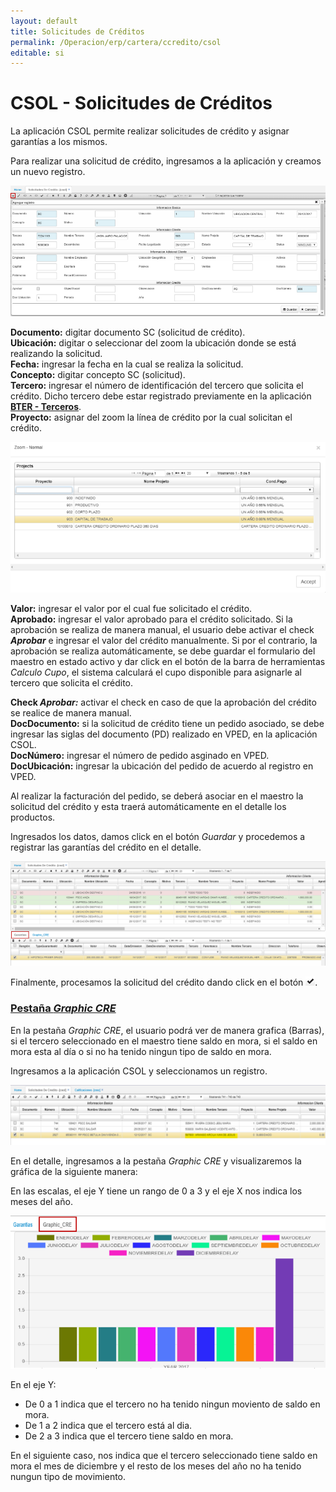 ```yaml
---
layout: default
title: Solicitudes de Créditos
permalink: /Operacion/erp/cartera/ccredito/csol
editable: si
---
```


# CSOL - Solicitudes de Créditos

La aplicación CSOL permite realizar solicitudes de crédito y asignar garantías a los mismos.  

Para realizar una solicitud de crédito, ingresamos a la aplicación y creamos un nuevo registro.  

![](csol2.png)

**Documento:** digitar documento SC (solicitud de crédito).  
**Ubicación:** digitar o seleccionar del zoom la ubicación donde se está realizando la solicitud.  
**Fecha:** ingresar la fecha en la cual se realiza la solicitud.  
**Concepto:**  digitar concepto SC (solicitud).  
**Tercero:** ingresar el número de identificación del tercero que solicita el crédito. Dicho tercero debe estar registrado previamente en la aplicación [**BTER - Terceros**](http://docs.oasiscom.com/Operacion/common/btercer/bter).  
**Proyecto:** asignar del zoom la línea de crédito por la cual solicitan el crédito.  

![](csol3.png)

**Valor:** ingresar el valor por el cual fue solicitado el crédito.  
**Aprobado:** ingresar el valor aprobado para el crédito solicitado. Si la aprobación se realiza de manera manual, el usuario debe activar el check _**Aprobar**_ e ingresar el valor del crédito manualmente. Si por el contrario, la aprobación se realiza automáticamente, se debe guardar el formulario del maestro en estado activo y dar click en el botón de la barra de herramientas _Calculo Cupo_, el sistema calculará el cupo disponible para asignarle al tercero que solicita el crédito.  

**Check _Aprobar:_** activar el check en caso de que la aprobación del crédito se realice de manera manual.  
**DocDocumento:** si la solicitud de crédito tiene un pedido asociado, se debe ingresar las siglas del documento (PD) realizado en VPED, en la aplicación CSOL.  
**DocNúmero:** ingresar el número de pedido asginado en VPED.  
**DocUbicación:** ingresar la ubicación del pedido de acuerdo al registro en VPED.  

Al realizar la facturación del pedido, se deberá asociar en el maestro la solicitud del crédito y esta traerá automáticamente en el detalle los productos.  

Ingresados los datos, damos click en el botón _Guardar_ y procedemos a registrar las garantías del crédito en el detalle.  

![](csol4.png)

Finalmente, procesamos la solicitud del crédito dando click en el botón ![](procesar.png).  


### [Pestaña _Graphic CRE_](http://docs.oasiscom.com/Operacion/erp/cartera/ccredito/csol#pesta%C3%B1a-graphic-cre)

En la pestaña _Graphic CRE_, el usuario podrá ver de manera grafica (Barras), si el tercero seleccionado en el maestro tiene saldo en mora, si el saldo en mora esta al día o si no ha tenido ningun tipo de saldo en mora.  

Ingresamos a la aplicación CSOL y seleccionamos un registro.  

![](csol.png)

En el detalle, ingresamos a la pestaña _Graphic CRE_ y visualizaremos la gráfica de la siguiente manera:  

En las escalas, el eje Y tiene un rango de 0 a 3 y el eje X nos indica los meses del año.  

![](csol1.png)

En el eje Y:  
* De 0 a 1 indica que el tercero no ha tenido ningun moviento de saldo en mora.  
* De 1 a 2 indica que el tercero está al dia.  
* De 2 a 3 indica que el tercero tiene saldo en mora.  

En el siguiente caso, nos indica que el tercero seleccionado tiene saldo en mora el mes de diciembre y el resto de los meses del año no ha tenido nungun tipo de movimiento.  



